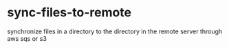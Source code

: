 # sync-files-to-remote
synchronize files in a directory to the directory in the remote server through aws sqs or s3
